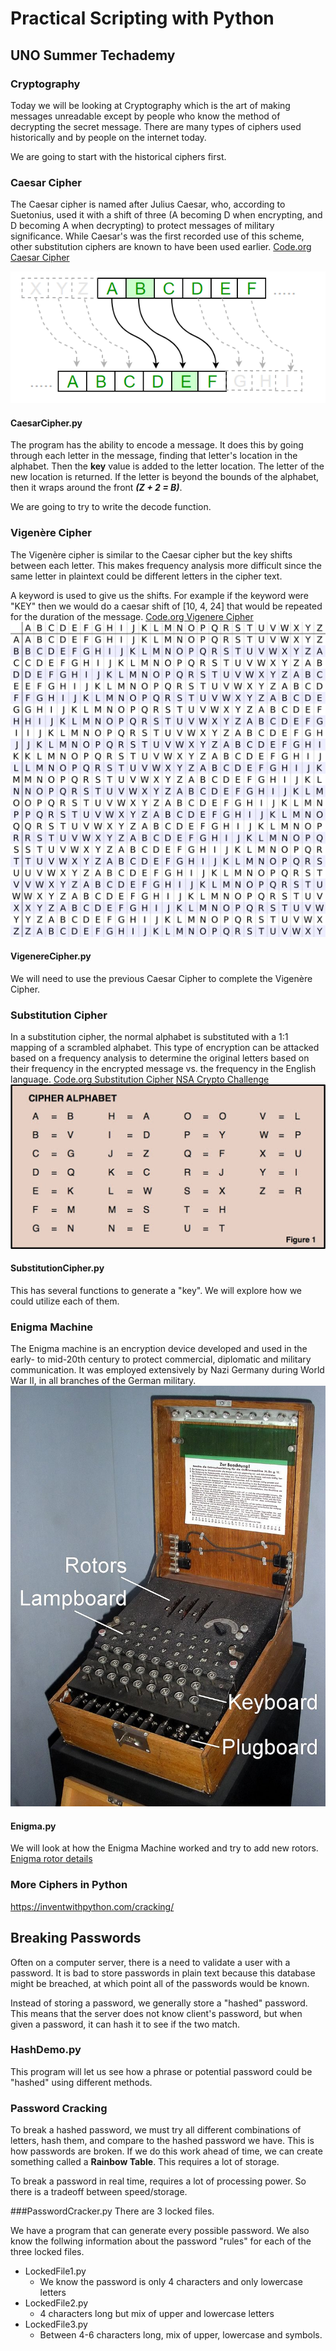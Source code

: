 # Practical Scripting with Python
## UNO Summer Techademy

### Cryptography
Today we will be looking at Cryptography which is the art of making messages unreadable except by people who know the method of decrypting the secret message. There are many types of ciphers used historically and by people on the internet today.

We are going to start with the historical ciphers first.

### Caesar Cipher
The Caesar cipher is named after Julius Caesar, who, according to Suetonius, used it with a shift of three (A becoming D when encrypting, and D becoming A when decrypting) to protect messages of military significance. While Caesar's was the first recorded use of this scheme, other substitution ciphers are known to have been used earlier.
[Code.org Caesar Cipher](https://studio.code.org/s/csp4-2019/stage/7/puzzle/2)

![Caesar Cipher Image](images/caesarCipher.png)
#### CaesarCipher.py
The program has the ability to encode a message. It does this by going through each letter in the message, finding that letter's location in the alphabet. Then the **key** value is added to the letter location. The letter of the new location is returned. If the letter is beyond the bounds of the alphabet, then it wraps around the front ***(Z + 2 = B)***.

We are going to try to write the decode function.

### Vigenère Cipher

The Vigenère cipher is similar to the Caesar cipher but the key shifts between each letter.  This makes frequency analysis more difficult since the same letter in plaintext could be different letters in the cipher text.

A keyword is used to give us the shifts. For example if the keyword were "KEY" then we would do a caesar shift of [10, 4, 24] that would be repeated for the duration of the message.
[Code.org Vigenere Cipher](https://studio.code.org/s/csp4-2019/stage/8/puzzle/2)
![Vigenere Square Image](images/Vigenere_square.svg)

#### VigenereCipher.py
We will need to use the previous Caesar Cipher to complete the Vigenère Cipher.

### Substitution Cipher
In a substitution cipher, the normal alphabet is substituted with a 1:1 mapping of a scrambled alphabet. This type of encryption can be attacked based on a frequency analysis to determine the original letters based on their frequency in the encrypted message vs. the frequency in the English language.
[Code.org Substitution Cipher](https://studio.code.org/s/csp4-2019/stage/7/puzzle/5)
[NSA Crypto Challenge](https://cryptochallenge.io/)
![Substitution Cipher Image](images/Substitution_cipher.jpg)
#### SubstitutionCipher.py
This has several functions to generate a "key". We will explore how we could utilize each of them.

### Enigma Machine
The Enigma machine is an encryption device developed and used in the early- to mid-20th century to protect commercial, diplomatic and military communication. It was employed extensively by Nazi Germany during World War II, in all branches of the German military.
![Enigma Image](images/Enigma_image.jpg)

#### Enigma.py
We will look at how the Enigma Machine worked and try to add new rotors.
[Enigma rotor details](https://en.wikipedia.org/wiki/Enigma_rotor_details)


### More Ciphers in Python
https://inventwithpython.com/cracking/

## Breaking Passwords
Often on a computer server, there is a need to validate a user with a password. It is bad to store passwords in plain text because this database might be breached, at which point all of the passwords would be known.

Instead of storing a password, we generally store a "hashed" password. This means that the server does not know client's password, but when given a password, it can hash it to see if the two match.

### HashDemo.py
This program will let us see how a phrase or potential password could be "hashed" using different methods.

### Password Cracking
To break a hashed password, we must try all different combinations of letters, hash them, and compare to the hashed password we have. This is how passwords are broken. If we do this work ahead of time, we can create something called a **Rainbow Table**. This requires a lot of storage.

To break a password in real time, requires a lot of processing power. So there is a tradeoff between speed/storage.

###PasswordCracker.py
There are 3 locked files.

We have a program that can generate every possible password. We also know the follwing information about the password "rules" for each of the three locked files.
- LockedFile1.py
  - We know the password is only 4 characters and only lowercase letters
- LockedFile2.py
  - 4 characters long but mix of upper and lowercase letters
- LockedFile3.py
  - Between 4-6 characters long, mix of upper, lowercase and symbols.
